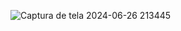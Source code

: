 ![Captura de tela 2024-06-26 213445](https://github.com/noantarre/Atravessar-a-via/assets/74929513/1d7bf3c9-3f26-4c69-85b6-d20394d725d4)
